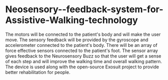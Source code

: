 # Neosensory--feedback-system-for-Assistive-Walking-technology
The motors will be connected to the patient's body and will make the user move. The sensory feedback will be provided by the gyroscope and accelerometer  connected to the patient's body. There will be an array of force effective sensors connected to the patient's foot. The sensor array gives feedback to the Neurosensory Buzz so that the user will get a sense of each step and will improve the walking time and overall walking  pattern.
The device is used along with the open-source Exosuit project to provide better rehabilitation for people.
